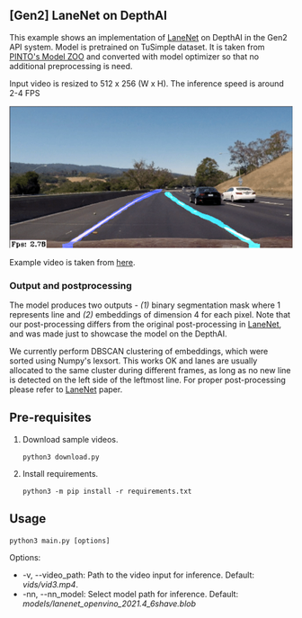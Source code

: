 ## [Gen2] LaneNet on DepthAI

This example shows an implementation of [LaneNet](https://arxiv.org/pdf/1802.05591.pdf) on DepthAI in the Gen2 API system.  Model is pretrained on TuSimple dataset. It is taken from [PINTO's Model ZOO](https://github.com/PINTO0309/PINTO_model_zoo/tree/main/141_lanenet-lane-detection) and converted with model optimizer so that no additional preprocessing is need.

Input video is resized to 512 x 256 (W x H). The inference speed is around 2-4 FPS

![Image example](imgs/example.gif)

Example video is taken from [here](https://github.com/udacity/CarND-LaneLines-P1).

### Output and postprocessing

The model produces two outputs - *(1)* binary segmentation mask where 1 represents line and *(2)* embeddings of dimension 4 for each pixel. Note that our post-processing differs from the original post-processing in [LaneNet](https://arxiv.org/pdf/1802.05591.pdf), and was made just to showcase the model on the DepthAI. 

We currently perform DBSCAN clustering of embeddings, which were sorted using Numpy's lexsort. This works OK and lanes are usually allocated to the same cluster during different frames, as long as no new line is detected on the left side of the leftmost line. For proper post-processing please refer to [LaneNet](https://arxiv.org/pdf/1802.05591.pdf) paper.

## Pre-requisites

1. Download sample videos.
   ```
   python3 download.py
   ```
2. Install requirements.
   ```
   python3 -m pip install -r requirements.txt
   ```

## Usage

```
python3 main.py [options]
```

Options:

* -v, --video_path: Path to the video input for inference. Default: *vids/vid3.mp4*.
* -nn, --nn_model: Select model path for inference. Default: *models/lanenet_openvino_2021.4_6shave.blob*
